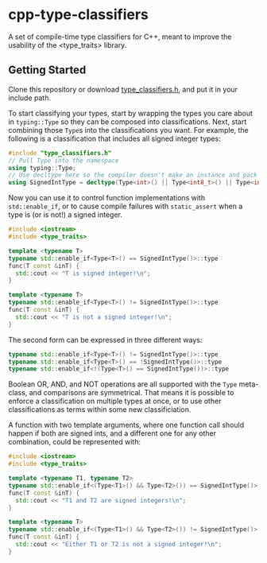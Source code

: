 # cpp-type-classifiers

A set of compile-time type classifiers for C++, meant to improve the usability of the &lt;type_traits> library.


## Getting Started

Clone this repository or download <a href="https://github.com/tsmanner/cpp-type-classifiers/raw/main/include/type_classifiers.h" download>type_classifiers.h</a>, and put it in your include path.

To start classifying your types, start by wrapping the types you care about in `typing::Type` so they can be composed into classifications.  Next, start combining those `Type`s into the classifications you want.  For example, the following is a classification that includes all signed integer types:

```cpp
#include "type_classifiers.h"
// Pull Type into the namespace
using typing::Type;
// Use decltype here so the compiler doesn't make an instance and pack it into your binary
using SignedIntType = decltype(Type<int>() || Type<int8_t>() || Type<int16_t>() || Type<int32_t>() || Type<int64_t>());
```

Now you can use it to control function implementations with `std::enable_if`, or to cause compile failures with `static_assert` when a type is (or is not!) a signed integer.

```cpp
#include <iostream>
#include <type_traits>

template <typename T>
typename std::enable_if<Type<T>() == SignedIntType()>::type
func(T const &inT) {
  std::cout << "T is signed integer!\n";
}

template <typename T>
typename std::enable_if<Type<T>() != SignedIntType()>::type
func(T const &inT) {
  std::cout << "T is not a signed integer!\n";
}
```

The second form can be expressed in three different ways:

```cpp
typename std::enable_if<Type<T>() != SignedIntType()>::type
typename std::enable_if<Type<T>() == !SignedIntType()>::type
typename std::enable_if<!(Type<T>() == SignedIntType())>::type
```

Boolean OR, AND, and NOT operations are all supported with the `Type` meta-class, and comparisons are symmetrical.  That means it is possible to enforce a classification on multiple types at once, or to use other classifications as terms within some new classificiation.

A function with two template arguments, where one function call should happen if both are signed ints, and a different one for any other combination, could be represented with:

```cpp
#include <iostream>
#include <type_traits>

template <typename T1, typename T2>
typename std::enable_if<(Type<T1>() && Type<T2>()) == SignedIntType()>::type
func(T const &inT) {
  std::cout << "T1 and T2 are signed integers!\n";
}

template <typename T>
typename std::enable_if<(Type<T1>() && Type<T2>()) != SignedIntType()>::type
func(T const &inT) {
  std::cout << "Either T1 or T2 is not a signed integer!\n";
}
```
